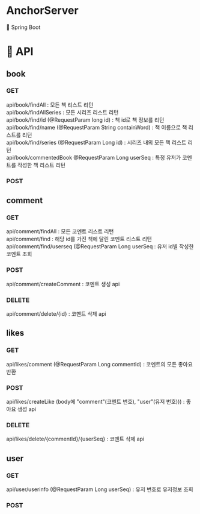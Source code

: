 # AnchorServer

:leaves: Spring Boot

# :pushpin: API

## book

### GET
api/book/findAll : 모든 책 리스트 리턴  
api/book/findAllSeries : 모든 시리즈 리스트 리턴  
api/book/find/id (@RequestParam long id) : 책 id로 책 정보를 리턴  
api/book/find/name (@RequestParam String containWord) : 책 이름으로 책 리스트를 리턴  
api/book/find/series (@RequestParam Long id) : 시리즈 내의 모든 책 리스트 리턴  
api/book/commentedBook @RequestParam Long userSeq : 특정 유저가 코멘트를 작성한 책 리스트 리턴  

### POST

## comment

### GET
api/comment/findAll : 모든 코멘트 리스트 리턴  
api/comment/find : 해당 id를 가진 책에 달린 코멘트 리스트 리턴
api/comment/find/userseq (@RequestParam Long userSeq : 유저 id별 작성한 코멘트 조회


### POST
api/comment/createComment : 코멘트 생성 api  

### DELETE
api/comment/delete/{id} : 코멘트 삭제 api

## likes

### GET
api/likes/comment (@RequestParam Long commentId) : 코멘트의 모든 좋아요 반환

### POST
api/likes/createLike (body에 "comment"(코멘트 번호), "user"(유저 번호))) : 좋아요 생성 api

### DELETE
api/likes/delete/{commentId}/{userSeq} : 코멘트 삭제 api

## user

### GET
api/user/userinfo (@RequestParam Long userSeq) : 유저 번호로 유저정보 조회  

### POST
